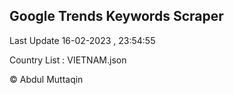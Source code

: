 

## Google Trends Keywords Scraper 
 
Last Update 16-02-2023 , 23:54:55

Country List :
VIETNAM.json



© Abdul Muttaqin 
